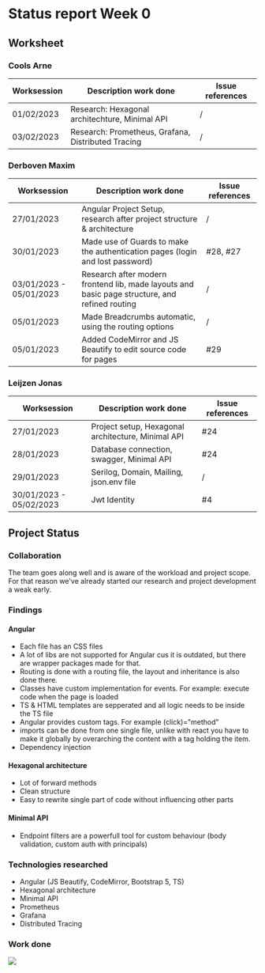 # Status report Week 0
## Worksheet 
### Cools Arne
| Worksession | Description work done | Issue references |
|---|---|---|
| 01/02/2023 | Research: Hexagonal architechture,  Minimal API | / |
| 03/02/2023 | Research: Prometheus, Grafana, Distributed Tracing | / |
### Derboven Maxim
| Worksession | Description work done | Issue references |
|---|---|---|
| 27/01/2023 | Angular Project Setup, research after project structure & architecture | / |
| 30/01/2023 | Made use of Guards to make the authentication pages (login and lost password) | #28, #27 |
| 03/01/2023 - 05/01/2023 | Research after modern frontend lib, made layouts and basic page structure, and refined routing | / |
| 05/01/2023 | Made Breadcrumbs automatic, using the routing options | / |
| 05/01/2023 | Added CodeMirror and JS Beautify to edit source code for pages | #29 |
### Leijzen Jonas
| Worksession | Description work done | Issue references |
|---|---|---|
| 27/01/2023 | Project setup, Hexagonal architecture, Minimal API | #24 |
| 28/01/2023 | Database connection, swagger, Minimal API | #24 |
| 29/01/2023 | Serilog, Domain, Mailing, json.env file | / |
| 30/01/2023 - 05/02/2023 | Jwt Identity  | #4 |
## Project Status
### Collaboration
The team goes along well and is aware of the workload and project scope. For that reason we've already started our research and project development a weak early.
### Findings
#### Angular
* Each file has an CSS files
* A lot of libs are not supported for Angular cus it is outdated, but there are wrapper packages made for that.
* Routing is done with a routing file, the layout and inheritance is also done there.
* Classes have custom implementation for events. For example: execute code when the page is loaded
* TS & HTML templates are sepperated and all logic needs to be inside the TS file
* Angular provides custom tags. For example (click)="method"
* imports can be done from one single file, unlike with react you have to make it globally by overarching the content with a tag holding the item.
* Dependency injection
#### Hexagonal architecture
* Lot of forward methods
* Clean structure
* Easy to rewrite single part of code without influencing other parts
#### Minimal API
* Endpoint filters are a powerfull tool for custom behaviour (body validation, custom auth with principals)
### Technologies researched
* Angular (JS Beautify, CodeMirror, Bootstrap 5, TS)
* Hexagonal architecture
* Minimal API
* Prometheus
* Grafana
* Distributed Tracing
### Work done
![](https://geps.dev/progress/15)
